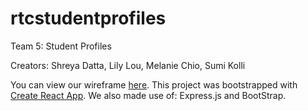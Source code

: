# rtcstudentprofiles

Team 5: Student Profiles

Creators: Shreya Datta, Lily Lou, Melanie Chio, Sumi Kolli

You can view our wireframe [here](https://www.figma.com/file/Op2Wwp9qVUBBiiWy7eFM6k/Timeline?node-id=0%3A1).
This project was bootstrapped with [Create React App](https://github.com/facebook/create-react-app).
We also made use of: Express.js and BootStrap.